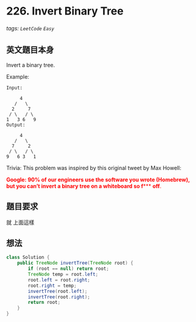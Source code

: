 # 226. Invert Binary Tree
###### tags: `LeetCode` `Easy`

## 英文題目本身
Invert a binary tree.

Example:
```
Input:

     4
   /   \
  2     7
 / \   / \
1   3 6   9
Output:

     4
   /   \
  7     2
 / \   / \
9   6 3   1
```
Trivia:
This problem was inspired by this original tweet by Max Howell:

<font style="color:red">**Google: 90% of our engineers use the software you wrote (Homebrew), but you can’t invert a binary tree on a whiteboard so f***** **off**.</font>
## 題目要求
就 上面這樣
## 想法
```java
class Solution {
    public TreeNode invertTree(TreeNode root) {
        if (root == null) return root;
        TreeNode temp = root.left;
        root.left = root.right;
        root.right = temp;
        invertTree(root.left);
        invertTree(root.right);
        return root;
    }
}
```
